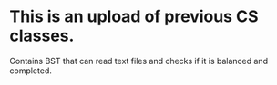 # This is an upload of previous CS classes.

Contains BST that can read text files and checks if it is balanced and completed.
